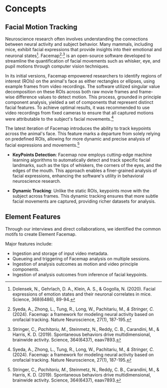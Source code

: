 # Concepts

## Facial Motion Tracking

Neuroscience research often involves understanding the connections between neural activity and subject behavior. Many mammals, including mice, exhibit facial expressions that provide insights into their emotional and neuronal states[^1]. Facemap[^2]<sup>,</sup>[^3] is an open-source software developed to streamline the quantification of facial movements such as whisker, eye, and pupil motions through computer vision techniques.

In its initial versions, Facemap empowered researchers to identify regions of interest (ROIs) on the animal's face as either rectangles or ellipses, using example frames from video recordings. The software utilized singular value decomposition on these ROIs across both raw movie frames and frame-wise difference values to detect motion. This process, grounded in principle component analysis, yielded a set of components that represent distinct facial features. To achieve optimal results, it was recommended to use video recordings from fixed cameras to ensure that all captured motions were attributable to the subject's facial movements.[^2]

The latest iteration of Facemap introduces the ability to track keypoints across the animal's face. This feature marks a departure from solely relying on predefined ROIs, allowing for more dynamic and precise analysis of facial expressions and movements.[^3]

+ **KeyPoints Detection**: Facemap now employs cutting-edge machine learning algorithms to automatically detect and track specific facial landmarks, such as the tips of whiskers, the corners of the eyes, and the edges of the mouth. This approach enables a finer-grained analysis of facial expressions, enhancing the software's utility in behavioral neuroscience research.

+ **Dynamic Tracking**: Unlike the static ROIs, keypoints move with the subject across frames. This dynamic tracking ensures that more subtle facial movements are captured, providing richer datasets for analysis.

[^1]: Dolensek, N., Gehrlach, D. A., Klein, A. S., & Gogolla, N. (2020). Facial
    expressions of emotion states and their neuronal correlates in mice. Science,
    368(6486), 89-94.

[^2]: Syeda, A., Zhong, L., Tung, R., Long, W., Pachitariu, M.*, & Stringer, C.* (2024). Facemap: a framework for modeling neural activity based on orofacial tracking. Nature Neuroscience, 27(1), 187-195.

[^3]: Stringer, C.*, Pachitariu, M.*, Steinmetz, N., Reddy, C. B., Carandini, M., & Harris, K. D. (2019). Spontaneous behaviors drive multidimensional, brainwide activity. Science, 364(6437), eaav7893.

## Element Features

Through our interviews and direct collaborations, we identified the common motifs to
create Element Facemap.

Major features include:

- Ingestion and storage of input video metadata.
- Queueing and triggering of Facemap analysis on multiple sessions.
- Ingestion of analysis outcomes as motion and video principle components.
- Ingestion of analysis outcomes from inference of facial keypoints.